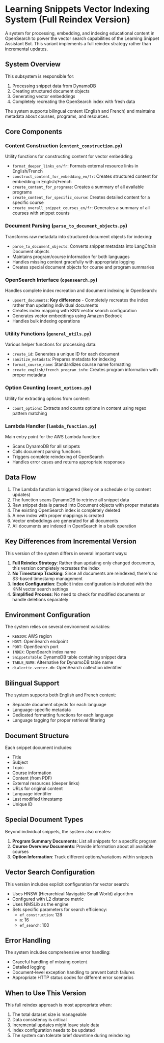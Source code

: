 # Learning Snippets Vector Indexing System (Full Reindex Version)

A system for processing, embedding, and indexing educational content in OpenSearch to power the vector search capabilities of the Learning Snippet Assistant Bot. This variant implements a full reindex strategy rather than incremental updates.

## System Overview

This subsystem is responsible for:
1. Processing snippet data from DynamoDB
2. Creating structured document objects
3. Generating vector embeddings
4. Completely recreating the OpenSearch index with fresh data

The system supports bilingual content (English and French) and maintains metadata about courses, programs, and resources.

## Core Components

### Content Construction (`content_construction.py`)

Utility functions for constructing content for vector embedding:

- `format_deeper_links_en/fr`: Formats external resource links in English/French
- `construct_content_for_embedding_en/fr`: Creates structured content for embedding in English/French
- `create_content_for_programs`: Creates a summary of all available programs
- `create_content_for_specific_course`: Creates detailed content for a specific course
- `create_overall_snippet_courses_en/fr`: Generates a summary of all courses with snippet counts

### Document Parsing (`parse_to_document_objects.py`)

Transforms raw metadata into structured document objects for indexing:

- `parse_to_document_objects`: Converts snippet metadata into LangChain Document objects
- Maintains program/course information for both languages
- Handles missing content gracefully with appropriate logging
- Creates special document objects for course and program summaries

### OpenSearch Interface (`opensearch.py`)

Handles complete index recreation and document indexing in OpenSearch:

- `upsert_documents`: **Key difference** - Completely recreates the index rather than updating individual documents
- Creates index mapping with KNN vector search configuration
- Generates vector embeddings using Amazon Bedrock
- Handles bulk indexing operations

### Utility Functions (`general_utils.py`)

Various helper functions for processing data:

- `create_id`: Generates a unique ID for each document
- `sanitize_metadata`: Prepares metadata for indexing
- `format_course_name`: Standardizes course name formatting
- `create_english/french_program_info`: Creates program information with proper metadata

### Option Counting (`count_options.py`)

Utility for extracting options from content:

- `count_options`: Extracts and counts options in content using regex pattern matching

### Lambda Handler (`lambda_function.py`)

Main entry point for the AWS Lambda function:

- Scans DynamoDB for all snippets
- Calls document parsing functions
- Triggers complete reindexing of OpenSearch
- Handles error cases and returns appropriate responses

## Data Flow

1. The Lambda function is triggered (likely on a schedule or by content updates)
2. The function scans DynamoDB to retrieve all snippet data
3. Raw snippet data is parsed into Document objects with proper metadata
4. The existing OpenSearch index is completely deleted
5. A new index with proper mappings is created
6. Vector embeddings are generated for all documents
7. All documents are indexed in OpenSearch in a bulk operation

## Key Differences from Incremental Version

This version of the system differs in several important ways:

1. **Full Reindex Strategy**: Rather than updating only changed documents, this version completely recreates the index
2. **No Timestamp Tracking**: Since all documents are reindexed, there's no S3-based timestamp management
3. **Index Configuration**: Explicit index configuration is included with the KNN vector search settings
4. **Simplified Process**: No need to check for modified documents or handle deletions separately

## Environment Configuration

The system relies on several environment variables:
- `REGION`: AWS region
- `HOST`: OpenSearch endpoint
- `PORT`: OpenSearch port
- `INDEX`: OpenSearch index name
- `SnippetsTable`: DynamoDB table containing snippet data
- `TABLE_NAME`: Alternative for DynamoDB table name
- `dialectic-vector-db`: OpenSearch collection identifier

## Bilingual Support

The system supports both English and French content:
- Separate document objects for each language
- Language-specific metadata
- Dedicated formatting functions for each language
- Language tagging for proper retrieval filtering

## Document Structure

Each snippet document includes:
- Title
- Subject
- Topic
- Course information
- Content (from PDF)
- External resources (deeper links)
- URLs for original content
- Language identifier
- Last modified timestamp
- Unique ID

## Special Document Types

Beyond individual snippets, the system also creates:
1. **Program Summary Documents**: List all snippets for a specific program
2. **Course Overview Documents**: Provide information about all available courses
3. **Option Information**: Track different options/variations within snippets

## Vector Search Configuration

This version includes explicit configuration for vector search:
- Uses HNSW (Hierarchical Navigable Small World) algorithm
- Configured with L2 distance metric
- Uses NMSLib as the engine
- Sets specific parameters for search efficiency:
  - `ef_construction`: 128
  - `m`: 16
  - `ef_search`: 100

## Error Handling

The system includes comprehensive error handling:
- Graceful handling of missing content
- Detailed logging
- Document-level exception handling to prevent batch failures
- Appropriate HTTP status codes for different error scenarios

## When to Use This Version

This full reindex approach is most appropriate when:
1. The total dataset size is manageable
2. Data consistency is critical
3. Incremental updates might leave stale data
4. Index configuration needs to be updated
5. The system can tolerate brief downtime during reindexing
